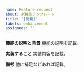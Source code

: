 ```yaml
---
name: Feature request
about: 新機能テンプレート
title: "[開発]"
labels: enhancement
assignees: ""
---
```


**機能の説明と背景**
機能の説明を記載。

**実装すること**
実装内容を記載。

**備考**
他に補足などあれば記載。
